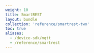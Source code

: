 ```yaml
---
weight: 10
title: SmartREST
layout: bundle
collection: 'reference/smartrest-two'
toc: true
aliases:
  - /device-sdk/mqtt
  - /reference/smartrest
---
```

